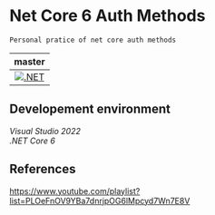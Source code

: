 # Net Core 6 Auth Methods
	Personal pratice of net core auth methods

| master     |
| :-----------:  |
| [![.NET](https://github.com/AveryHu/NetCoreAuth/actions/workflows/dotnet.yml/badge.svg?branch=master)](https://github.com/AveryHu/NetCoreAuth/actions/workflows/dotnet.yml) |

## Developement environment

*Visual Studio 2022*  
*.NET Core 6*  	

## References

https://www.youtube.com/playlist?list=PLOeFnOV9YBa7dnrjpOG6lMpcyd7Wn7E8V